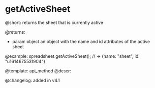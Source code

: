 getActiveSheet
==============

@short:
	returns the sheet that is currently active
    
			
@returns:
- param     object       an object with the name and id attributes of the active sheet

@example:
spreadsheet.getActiveSheet();
// ->  {name: "sheet", id: "u1614675531904"}


@template: api_method
@descr:



@changelog: added in v4.1